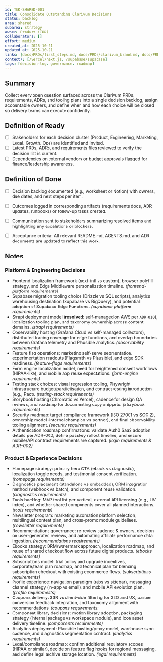 ```yaml
---
id: TSK-SHARED-001
title: Consolidate Outstanding Clarivum Decisions
status: backlog
area: shared
subarea: strategy
owner: Product (TBD)
collaborators: []
effort: medium
created_at: 2025-10-21
updated_at: 2025-10-21
links: [docs/PRDs/first_steps.md, docs/PRDs/clarivum_brand.md, docs/PRDs/technology-stack-catalog.md, docs/adr/ADR-005-feature-flags.md]
context7: [/vercel/next.js, /supabase/supabase]
tags: [decision-log, governance, roadmap]
---
```


## Summary
Collect every open question surfaced across the Clarivum PRDs, requirements, ADRs, and tooling plans into a single decision backlog, assign accountable owners, and define when and how each choice will be closed so delivery teams can execute confidently.

## Definition of Ready
- [ ] Stakeholders for each decision cluster (Product, Engineering, Marketing, Legal, Growth, Ops) are identified and invited.
- [ ] Latest PRDs, ADRs, and requirements files reviewed to verify the decision list is current.
- [ ] Dependencies on external vendors or budget approvals flagged for finance/leadership awareness.

## Definition of Done
- [ ] Decision backlog documented (e.g., worksheet or Notion) with owners, due dates, and next steps per item.
- [ ] Outcomes logged in corresponding artifacts (requirements docs, ADR updates, runbooks) or follow-up tasks created.
- [ ] Communication sent to stakeholders summarizing resolved items and highlighting any escalations or blockers.
- [ ] Acceptance criteria: All relevant README.md, AGENTS.md, and ADR documents are updated to reflect this work.


## Notes
### Platform & Engineering Decisions
- Frontend localization framework (next-intl vs custom), browser polyfill strategy, and Edge Middleware personalization timeline. *(frontend-platform requirements)*
- Supabase migration tooling choice (Drizzle vs SQL scripts), analytics warehousing destination (Supabase vs BigQuery), and potential adoption of Supabase Edge Functions. *(supabase-platform requirements)*
- Strapi deployment model (**resolved**: self-managed on AWS per `ADR-010`), localization tooling plan, and taxonomy ownership across content domains. *(strapi requirements)*
- Observability hosting (Grafana Cloud vs self-managed collectors), distributed tracing coverage for edge functions, and overlap boundaries between Grafana telemetry and Plausible analytics. *(observability requirements)*
- Feature flag operations: marketing self-serve segmentation, experimentation readouts (Flagsmith vs Plausible), and edge SDK readiness. *(feature-flags requirements)*
- Form engine localization model, need for heightened consent workflows (HIPAA-like), and mobile app reuse expectations. *(form-engine requirements)*
- Testing stack choices: visual regression tooling, Playwright infrastructure budget/parallelisation, and contract testing introduction (e.g., Pact). *(testing-stack requirements)*
- Storybook hosting (Chromatic vs Vercel), cadence for design QA reviews, and roadmap for documenting copy snippets. *(storybook requirements)*
- Security roadmap: target compliance framework (ISO 27001 vs SOC 2), ownership model (internal champion vs partner), and final observability tooling alignment. *(security requirements)*
- Authentication roadmap confirmations: validate Auth0 SaaS adoption details per ADR-002, define passkey rollout timeline, and ensure mobile/API contract requirements are captured. *(login requirements & ADR-002)*

### Product & Experience Decisions
- Homepage strategy: primary hero CTA (ebook vs diagnostic), localization toggle needs, and testimonial consent verification. *(homepage requirements)*
- Diagnostics placement (standalone vs embedded), CRM integration method (webhook vs batch), and component reuse validation. *(diagnostics requirements)*
- Tools backlog: MVP tool list per vertical, external API licensing (e.g., UV index), and whether shared components cover all planned interactions. *(tools requirements)*
- Newsletter program: marketing automation platform selection, multilingual content plan, and cross-promo module guidelines. *(newsletter requirements)*
- Recommendations governance: re-review cadence & owners, decision on user-generated reviews, and automating affiliate performance data ingestion. *(recommendations requirements)*
- Ebooks strategy: DRM/watermark approach, localization roadmap, and reuse of shared checkout flow across future digital products. *(ebooks requirements)*
- Subscriptions model: trial policy and upgrade incentives, corporate/team plan roadmap, and technical plan for blending subscription checkout with existing ecommerce flows. *(subscriptions requirements)*
- Profile experience: navigation paradigm (tabs vs sidebar), messaging channel strategy (in-app vs email), and mobile API evolution plan. *(profile requirements)*
- Coupons delivery: SSR vs client-side filtering for SEO and UX, partner conversion feedback integration, and taxonomy alignment with recommendations. *(coupons requirements)*
- Component library decisions: motion library adoption, packaging strategy (internal package vs workspace module), and icon asset delivery timeline. *(components requirements)*
- Analytics deployment: Plausible hosting/proxy model, warehouse sync cadence, and diagnostics segmentation contract. *(analytics requirements)*
- Legal/compliance roadmap: confirm additional regulatory scopes (HIPAA or similar), decide on feature flag hooks for regional messaging, and define legal archive storage location. *(legal requirements)*
